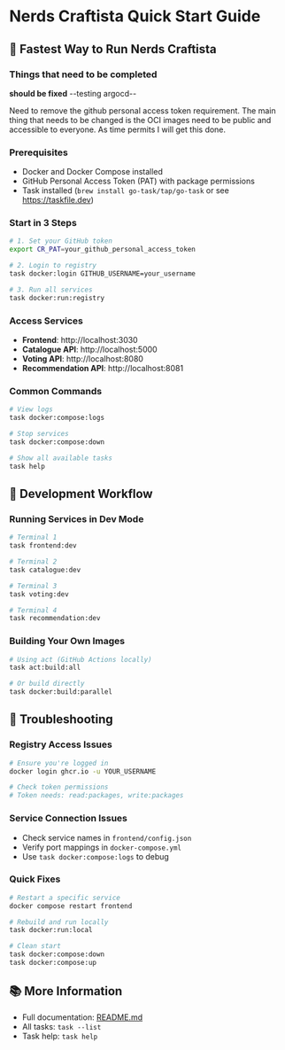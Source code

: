 # Nerds Craftista Quick Start Guide

## 🚀 Fastest Way to Run Nerds Craftista

### Things that need to be completed

**should be fixed**
--testing argocd--

Need to remove the github personal access token requirement. The main thing that needs to be changed is the OCI images need to
be public and accessible to everyone. As time permits I will get this done.

### Prerequisites
- Docker and Docker Compose installed
- GitHub Personal Access Token (PAT) with package permissions
- Task installed (`brew install go-task/tap/go-task` or see https://taskfile.dev)

### Start in 3 Steps

```bash
# 1. Set your GitHub token
export CR_PAT=your_github_personal_access_token

# 2. Login to registry
task docker:login GITHUB_USERNAME=your_username

# 3. Run all services
task docker:run:registry
```

### Access Services
- **Frontend**: http://localhost:3030
- **Catalogue API**: http://localhost:5000
- **Voting API**: http://localhost:8080
- **Recommendation API**: http://localhost:8081

### Common Commands

```bash
# View logs
task docker:compose:logs

# Stop services
task docker:compose:down

# Show all available tasks
task help
```

## 🔧 Development Workflow

### Running Services in Dev Mode

```bash
# Terminal 1
task frontend:dev

# Terminal 2
task catalogue:dev

# Terminal 3
task voting:dev

# Terminal 4
task recommendation:dev
```

### Building Your Own Images

```bash
# Using act (GitHub Actions locally)
task act:build:all

# Or build directly
task docker:build:parallel
```

## 🐛 Troubleshooting

### Registry Access Issues
```bash
# Ensure you're logged in
docker login ghcr.io -u YOUR_USERNAME

# Check token permissions
# Token needs: read:packages, write:packages
```

### Service Connection Issues
- Check service names in `frontend/config.json`
- Verify port mappings in `docker-compose.yml`
- Use `task docker:compose:logs` to debug

### Quick Fixes
```bash
# Restart a specific service
docker compose restart frontend

# Rebuild and run locally
task docker:run:local

# Clean start
task docker:compose:down
task docker:compose:up
```

## 📚 More Information

- Full documentation: [README.md](README.md)
- All tasks: `task --list`
- Task help: `task help`
